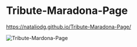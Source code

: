 # Tribute-Maradona-Page

https://nataliodg.github.io/Tribute-Maradona-Page/

![Tribute-Mardona-Page](https://user-images.githubusercontent.com/69061023/157308184-d1410e55-0252-4589-9914-2eae2176134a.png)
